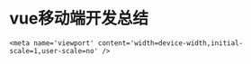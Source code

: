 <!--
 * @Author: Shuwang Wu
 * @Date: 2022-03-11 15:35:49
 * @LastEditTime: 2022-03-11 15:37:55
 * @LastEditors: Shuwang Wu
 * @Description: 
 * @FilePath: \notes\notes\vue\mobile-dev.md
-->

# vue移动端开发总结

```
<meta name='viewport' content='width=device-width,initial-scale=1,user-scale=no' />
```